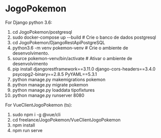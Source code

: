 # JogoPokemon

For Django python 3.6:
1.  cd JogoPokemon/postgresql
2.  sudo docker-compose up --build  # Crie o banco de dados postgresql
3.  cd JogoPokemon/DjangoRestApiPostgreSQL
4.  python3.6 -m venv pokemon-venv  # Crie o ambiente de desenvolvimento.
5.  source pokemon-venv/bin/activate  # Ativar o ambiente de desenvolvimento
6.  pip install djangorestframework==3.11.0 django-cors-headers==3.4.0 psycopg2-binary==2.8.5 PyYAML==5.3.1
7.  python manage.py makemigrations pokemon
8.  python manage.py migrate pokemon
9.  python manage.py loaddata tipofixtures
10. python manage.py runserver 8080

For VueClientJogoPokemon (ts):
1. sudo npm i -g @vue/cli
3. cd freelance/JogoPokemon/VueClientJogoPokemon
4. npm install
5. npm run serve
